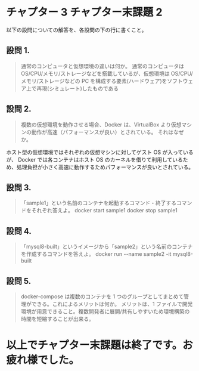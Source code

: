 # チャプター 3 チャプター末課題 2

以下の設問についての解答を、各設問の下の行に書くこと。

## 設問 1.

> 通常のコンピュータと仮想環境の違いは何か。
> 通常のコンピュータは OS/CPU/メモリ/ストレージなどを搭載しているが、仮想環境は OS/CPU/メモリ/ストレージなどの PC を構成する要素(ハードウェア)をソフトウェア上で再現(シミュレート)したものである

## 設問 2.

> 複数の仮想環境を動作させる場合、Docker は、VirtualBox より仮想マシンの動作が高速（パフォーマンスが良い）とされている。
> それはなぜか。

ホスト型の仮想環境ではそれぞれの仮想マシンに対してゲスト OS が入っているが、
Docker では各コンテナはホスト OS のカーネルを借りて利用しているため、処理負担が小さく高速に動作するためパフォーマンスが良いとされている。

## 設問 3.

> 「sample1」という名前のコンテナを起動するコマンド・終了するコマンドをそれぞれ答えよ。
> docker start sample1
> docker stop sample1

## 設問 4.

> 「mysql8-built」というイメージから「sample2」という名前のコンテナを作成するコマンドを答えよ。
> docker run --name sample2 -it mysql8-built

## 設問 5.

> docker-compose は複数のコンテナを 1 つのグループとしてまとめて管理ができる。これによるメリットは何か。
> メリットは、1 ファイルで開発環境が用意できること。複数開発者に展開/共有しやすいため環境構築の時間を短縮することが出来る。

# 以上でチャプター末課題は終了です。お疲れ様でした。
